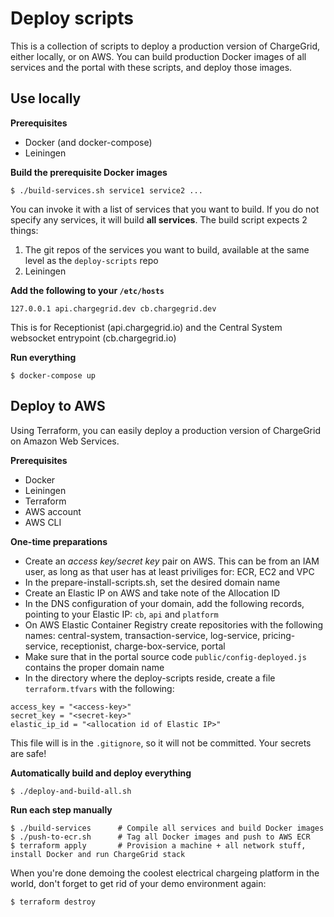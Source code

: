 # Deploy scripts

This is a collection of scripts to deploy a production version of ChargeGrid, either locally, or on AWS. You can build 
production Docker images of all services and the portal with these scripts, and deploy those images.

## Use locally

**Prerequisites**

- Docker (and docker-compose)
- Leiningen

**Build the prerequisite Docker images**

```
$ ./build-services.sh service1 service2 ...
```

You can invoke it with a list of services that you want to build. If you do not specify any services, it will build 
**all services**. The build script expects 2 things:

1. The git repos of the services you want to build, available at the same level as the `deploy-scripts` repo
2. Leiningen

**Add the following to your `/etc/hosts`**

```
127.0.0.1 api.chargegrid.dev cb.chargegrid.dev
```

This is for Receptionist (api.chargegrid.io) and the Central System 
websocket entrypoint (cb.chargegrid.io)

**Run everything**

```
$ docker-compose up
```

## Deploy to AWS

Using Terraform, you can easily deploy a production version of ChargeGrid on Amazon Web Services.

**Prerequisites**

- Docker
- Leiningen
- Terraform
- AWS account
- AWS CLI

**One-time preparations**

- Create an _access key/secret key_ pair on AWS. This can be from an IAM user, as long as that user has at least priviliges for: ECR, EC2 and VPC
- In the prepare-install-scripts.sh, set the desired domain name
- Create an Elastic IP on AWS and take note of the Allocation ID
- In the DNS configuration of your domain, add the following records, pointing to your Elastic IP: `cb`, `api` and `platform`
- On AWS Elastic Container Registry create repositories with the following names: central-system, transaction-service, log-service, pricing-service, receptionist, charge-box-service, portal
- Make sure that in the portal source code `public/config-deployed.js` contains the proper domain name
- In the directory where the deploy-scripts reside, create a file `terraform.tfvars` with the following:

```
access_key = "<access-key>"
secret_key = "<secret-key>"
elastic_ip_id = "<allocation id of Elastic IP>"
```

This file will is in the `.gitignore`, so it will not be committed. Your secrets are safe!

**Automatically build and deploy everything**

```
$ ./deploy-and-build-all.sh
```

**Run each step manually**

```
$ ./build-services		# Compile all services and build Docker images
$ ./push-to-ecr.sh 		# Tag all Docker images and push to AWS ECR
$ terraform apply		# Provision a machine + all network stuff, install Docker and run ChargeGrid stack
```

When you're done demoing the coolest electrical chargeing platform in the world, don't forget to get rid of your 
demo environment again:

```
$ terraform destroy
```


